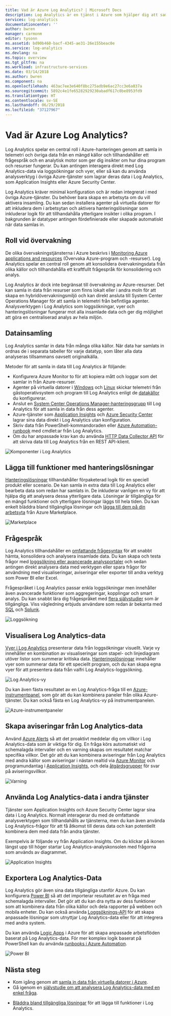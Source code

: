```yaml
---
title: Vad är Azure Log Analytics? | Microsoft Docs
description: Log Analytics är en tjänst i Azure som hjälper dig att samla och analysera driftsdata som genererats av resurser i molnet och i lokala miljöer.  Den här artikeln ger en kort översikt över de olika komponenterna i Log Analytics och länkar till detaljerad innehåll.
services: log-analytics
documentationcenter: ''
author: bwren
manager: carmonm
editor: tysonn
ms.assetid: bd90b460-bacf-4345-ae31-26e155beac0e
ms.service: log-analytics
ms.devlang: na
ms.topic: overview
ms.tgt_pltfrm: na
ms.workload: infrastructure-services
ms.date: 03/14/2018
ms.author: bwren
ms.component: na
ms.openlocfilehash: 463ac7ee3e640f8bc275adb9e6ac27cc3e6a037a
ms.sourcegitcommit: 5892c4e1fe65282929230abadf617c0be8953fd9
ms.translationtype: HT
ms.contentlocale: sv-SE
ms.lasthandoff: 06/29/2018
ms.locfileid: "37127967"
---
```

# <a name="what-is-azure-log-analytics"></a>Vad är Azure Log Analytics?
Log Analytics spelar en central roll i Azure-hanteringen genom att samla in telemetri och övriga data från en mängd källor och tillhandahåller ett frågespråk och en analytisk motor som ger dig insikter om hur dina program och resurser fungerar.  Du kan antingen interagera direkt med Log Analytics-data via loggsökningar och vyer, eller så kan du använda analysverktyg i övriga Azure-tjänster som lagrar deras data i Log Analytics, som Application Insights eller Azure Security Center.  

Log Analytics kräver minimal konfiguration och är redan integrerat i med övriga Azure-tjänster.  Du behöver bara skapa en arbetsyta om du vill aktivera insamling.  Du kan sedan installera agenter på virtuella datorer för att inkludera dem i arbetsytan och aktivera hanteringslösningar som inkluderar logik för att tillhandahålla ytterligare insikter i olika program.  I bakgrunden är datatyper antingen fördefinierade eller skapade automatiskt när data samlas in.


## <a name="role-in-monitoring"></a>Roll vid övervakning

De olika övervakningstjänsterna i Azure beskrivs i [Monitoring Azure applications and resources](../monitoring-and-diagnostics/monitoring-overview.md) (Övervaka Azure-program och -resurser).  Log Analytics spelar en central roll genom att konsolidera övervakningsdata från olika källor och tillhandahålla ett kraftfullt frågespråk för konsolidering och analys.  

Log Analytics är dock inte begränsat till övervakning av Azure-resurser.  Det kan samla in data från resurser som finns lokalt eller i andra moln för att skapa en hybridövervakningsmiljö och kan direkt ansluta till System Center Operations Manager för att samla in telemetri från befintliga agenter.  Analysverktygen i Log Analytics som loggsökningar, vyer och hanteringslösningar fungerar mot alla insamlade data och ger dig möjlighet att göra en centraliserad analys av hela miljön.



## <a name="data-collection"></a>Datainsamling
Log Analytics samlar in data från många olika källor.  När data har samlats in ordnas de i separata tabeller för varje datatyp, som låter alla data analyseras tillsammans oavsett originalkälla.

Metoder för att samla in data till Log Analytics är följande:

- Konfigurera Azure Monitor to för att kopiera mått och loggar som det samlar in från Azure-resurser.
- Agenter på virtuella datorer i [Windows](log-analytics-windows-agent.md) och [Linux](log-analytics-linux-agents.md) skickar telemetri från gästoperativsystem och program till Log Analytics enligt de [datakällor](log-analytics-data-sources.md) du konfigurerar.  
- Anslut en [System Center Operations Manager-hanteringsgrupp](log-analytics-om-agents.md) till Log Analytics för att samla in data från dess agenter.
- Azure-tjänster som [Application Insights](https://docs.microsoft.com/azure/application-insights/) och [Azure Security Center](https://docs.microsoft.com/azure/security-center/) lagrar sina data direkt i Log Analytics utan konfiguration.
- Skriv data från PowerShell-kommandoraden eller [Azure Automation-runbook](../automation/automation-runbook-types.md) med cmdlet:ar från Log Analytics.
- Om du har anpassade krav kan du använda [HTTP Data Collector API](log-analytics-data-collector-api.md) för att skriva data till Log Analytics från en REST API-klient.


![Komponenter i Log Analytics](media/log-analytics-overview/collecting-data.png)

## <a name="add-functionality-with-management-solutions"></a>Lägga till funktioner med hanteringslösningar
[Hanteringslösningar](log-analytics-add-solutions.md) tillhandahåller förpaketerad logik för en speciell produkt eller scenario.  De kan samla in extra data till Log Analytics eller bearbeta data som redan har samlats in.  De inkluderar vanligen en vy för att hjälpa dig att analysera dessa ytterligare data.  Lösningar är tillgängliga för en mängd funktioner och ytterligare lösningar läggs till hela tiden.  Du kan enkelt bläddra bland tillgängliga lösningar och [lägga till dem på din arbetsyta](log-analytics-add-solutions.md) från Azure Marketplace.  

![Marketplace](media/log-analytics-overview/solutions.png)


## <a name="query-language"></a>Frågespråk

Log Analytics tillhandahåller en [omfattande frågesyntax](http://docs.loganalytics.io) för att snabbt hämta, konsolidera och analysera insamlade data.  Du kan skapa och testa frågor med [loggsökning eller avancerade analysportaler](log-analytics-log-search-portals.md) och sedan antingen direkt analysera data med verktygen eller spara frågor för användning med visualiseringar, aviseringar eller exporter till andra verktyg som Power BI eller Excel.

Frågespråket i Log Analytics passar enkla loggsökningar men innehåller även avancerade funktioner som aggregeringar, kopplingar och smart analys. Du kan snabbt lära dig frågespråket med [flera självstudier](https://docs.loganalytics.io/docs/Learn/Tutorials) som är tillgängliga.  Viss vägledning erbjuds användare som redan är bekanta med [SQL](https://docs.loganalytics.io/docs/Learn/References/SQL-to-Azure-Log-Analytics) och [Splunk](https://docs.loganalytics.io/docs/Learn/References/Splunk-to-Azure-Log-Analytics).

![Loggsökning](media/log-analytics-overview/analytics-query.png)


## <a name="visualize-log-analytics-data"></a>Visualisera Log Analytics-data

[Vyer i Log Analytics](log-analytics-view-designer.md) presenterar data från loggsökningar visuellt.  Varje vy innehåller en kombination av visualiseringar som stapel- och linjediagram utöver listor som summerar kritiska data.  [Hanteringslösningar](#add-functionality-with-management-solutions) innehåller vyer som summerar data för ett speciellt program, och du kan skapa egna vyer för att presentera data från valfri Log Analytics-loggsökning.

![Log Analytics-vy](media/log-analytics-overview/view.png)

Du kan även fästa resultatet av en Log Analytics-fråga till en [Azure-instrumentpanel](../azure-portal/azure-portal-dashboards.md), som gör att du kan kombinera paneler från olika Azure-tjänster.  Du kan också fästa en Log Analytics-vy på instrumentpanelen.

![Azure-instrumentpaneler](media/log-analytics-overview/dashboard.png)

## <a name="creating-alerts-from-log-analytics-data"></a>Skapa aviseringar från Log Analytics-data

Använd [Azure Alerts](../monitoring-and-diagnostics/monitoring-overview-unified-alerts.md) så att det proaktivt meddelar dig om villkor i Log Analytics-data som är viktiga för dig.  En fråga körs automatiskt vid schemalagda intervaller och en varning skapas om resultatet matchar specifika villkor.  Det gör att du kan kombinera aviseringar från Log Analytics med andra källor som aviseringar i nästan realtid via [Azure Monitor](../monitoring-and-diagnostics/monitoring-near-real-time-metric-alerts.md) och programundantag i [Application Insights](../application-insights/app-insights-alerts.md), och dela [åtgärdsgrupper](../monitoring-and-diagnostics/monitoring-action-groups.md) för svar på aviseringsvillkor.

![Varning](media/log-analytics-overview/alerts.png)


## <a name="using-log-analytics-data-in-other-services"></a>Använda Log Analytics-data i andra tjänster
Tjänster som Application Insights och Azure Security Center lagrar sina data i Log Analytics.  Normalt interagerar du med de omfattande analysverktygen som tillhandahålls av tjänsterna, men du kan även använda Log Analytics-frågor för att få åtkomst till deras data och kan potentiellt kombinera dem med data från andra tjänster.  

Exempelvis är följande vy från Application Insights.  Om du klickar på ikonen längst upp till höger startar Log Analytics-analyskonsolen med frågorna som används av diagrammet.

![Application Insights](media/log-analytics-overview/application-insights.png)


## <a name="exporting-log-analytics-data"></a>Exportera Log Analytics-Data

Log Analytics gör även sina data tillgängliga utanför Azure.  Du kan konfigurera [Power BI](log-analytics-powerbi.md) så att det importerar resultatet av en fråga med schemalagda intervaller. Det gör att du kan dra nytta av dess funktioner som att kombinera data från olika källor och dela rapporter på webben och mobila enheter.  Du kan också använda [Loggsöknings-API](log-analytics-log-search-api.md) för att skapa anpassade lösningar som utnyttjar Log Analytics-data eller för att integrera med andra system.

Du kan använda [Logic Apps](../logic-apps/logic-apps-overview.md) i Azure för att skapa anpassade arbetsflöden baserat på Log Analytics-data.  För mer komplex logik baserat på PowerShell kan du använda [runbooks i Azure Automation](../automation/automation-runbook-types.md).

![Power BI](media/log-analytics-overview/export.png)



## <a name="next-steps"></a>Nästa steg
- Kom igång genom att [samla in data från virtuella datorer i Azure](log-analytics-quick-collect-azurevm.md).
- Gå igenom en [självstudie om att analysera Log Analytics-data med en enkel fråga](log-analytics-tutorial-viewdata.md).
* [Bläddra bland tillgängliga lösningar](log-analytics-add-solutions.md) för att lägga till funktioner i Log Analytics.

